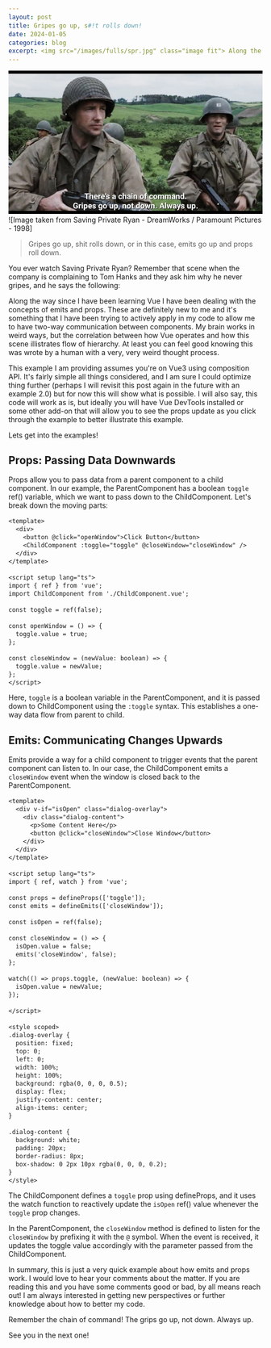 ```yaml
---
layout: post
title: Gripes go up, s#!t rolls down!
date: 2024-01-05
categories: blog
excerpt: <img src="/images/fulls/spr.jpg" class="image fit"> Along the way since I have been learning Vue I have been dealing with the concepts of emits and props. These are definitely new to me and it's something that I have been trying to actively apply in my code to allow me to have two-way communication between components. My brain works in weird ways, but the correlation between how Vue operates and how this scene illistrates flow of hierarchy. At least you can feel good knowing this was wrote by a human with a very, very weird thought process.
---
```


<img src="/images/thumbs/spr.jpg" class="image fit"> 
![Image taken from Saving Private Ryan - DreamWorks / Paramount Pictures - 1998]

> Gripes go up, shit rolls down, or in this case, emits go up and props roll down.

You ever watch Saving Private Ryan? Remember that scene when the company is complaining to Tom Hanks and they ask him why he never gripes, and he says the following:

Along the way since I have been learning Vue I have been dealing with the concepts of emits and props. These are definitely new to me and it's something that I have been trying to actively apply in my code to allow me to have two-way communication between components. My brain works in weird ways, but the correlation between how Vue operates and how this scene illistrates flow of hierarchy. At least you can feel good knowing this was wrote by a human with a very, very weird thought process.

This example I am providing assumes you're on Vue3 using composition API. It's fairly simple all things considered, and I am sure I could optimize thing further (perhaps I will revisit this post again in the future with an example 2.0) but for now this will show what is possible. I will also say, this code will work as is, but ideally you will have Vue DevTools installed or some other add-on that will allow you to see the props update as you click through the example to better illustrate this example.

Lets get into the examples!

## Props: Passing Data Downwards

Props allow you to pass data from a parent component to a child component. In our example, the ParentComponent has a boolean `toggle` ref() variable, which we want to pass down to the ChildComponent. Let's break down the moving parts:

```
<template>
  <div>
    <button @click="openWindow">Click Button</button>
    <ChildComponent :toggle="toggle" @closeWindow="closeWindow" />
  </div>
</template>

<script setup lang="ts">
import { ref } from 'vue';
import ChildComponent from './ChildComponent.vue';

const toggle = ref(false);

const openWindow = () => {
  toggle.value = true;
};

const closeWindow = (newValue: boolean) => {
  toggle.value = newValue;
};
</script>
```

Here, `toggle` is a boolean variable in the ParentComponent, and it is passed down to ChildComponent using the `:toggle` syntax. This establishes a one-way data flow from parent to child.

## Emits: Communicating Changes Upwards

Emits provide a way for a child component to trigger events that the parent component can listen to. In our case, the ChildComponent emits a `closeWindow` event when the window is closed back to the ParentComponent.

```
<template>
  <div v-if="isOpen" class="dialog-overlay">
    <div class="dialog-content">
      <p>Some Content Here</p>
      <button @click="closeWindow">Close Window</button>
    </div>
  </div>
</template>

<script setup lang="ts">
import { ref, watch } from 'vue';

const props = defineProps(['toggle']);
const emits = defineEmits(['closeWindow']);

const isOpen = ref(false);

const closeWindow = () => {
  isOpen.value = false;
  emits('closeWindow', false);
};

watch(() => props.toggle, (newValue: boolean) => {
  isOpen.value = newValue;
});

</script>

<style scoped>
.dialog-overlay {
  position: fixed;
  top: 0;
  left: 0;
  width: 100%;
  height: 100%;
  background: rgba(0, 0, 0, 0.5);
  display: flex;
  justify-content: center;
  align-items: center;
}

.dialog-content {
  background: white;
  padding: 20px;
  border-radius: 8px;
  box-shadow: 0 2px 10px rgba(0, 0, 0, 0.2);
}
</style>
```

The ChildComponent defines a `toggle` prop using defineProps, and it uses the watch function to reactively update the `isOpen` ref() value whenever the `toggle` prop changes.

In the ParentComponent, the `closeWindow` method is defined to listen for the `closeWindow` by prefixing it with the `@` symbol. When the event is received, it updates the toggle value accordingly with the parameter passed from the ChildComponent.

In summary, this is just a very quick example about how emits and props work. I would love to hear your comments about the matter. If you are reading this and you have some comments good or bad, by all means reach out! I am always interested in getting new perspectives or further knowledge about how to better my code.

Remember the chain of command! The grips go up, not down. Always up.

See you in the next one!
